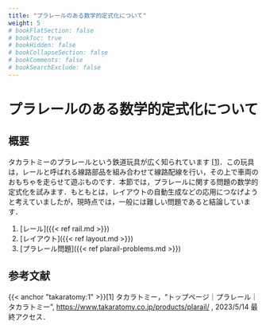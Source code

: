 ```yaml
---
title: "プラレールのある数学的定式化について"
weight: 5
# bookFlatSection: false
# bookToc: true
# bookHidden: false
# bookCollapseSection: false
# bookComments: false
# bookSearchExclude: false
---
```


# プラレールのある数学的定式化について

## 概要

タカラトミーのプラレールという鉄道玩具が広く知られています [[1]](#takaratomy:1)．この玩具は，レールと呼ばれる線路部品を組み合わせて線路配線を行い，その上で車両のおもちゃを走らせて遊ぶものです．本節では，プラレールに関する問題の数学的定式化を試みます．もともとは，レイアウトの自動生成などの応用につなげようと考えていましたが，現時点では，一般には難しい問題であると結論しています．

1. [レール]({{< ref rail.md >}})
2. [レイアウト]({{< ref layout.md >}})
3. [プラレール問題]({{< ref plarail-problems.md >}})

## 参考文献

{{< anchor "takaratomy:1" >}}[1] タカラトミー，“トップページ｜プラレール｜タカラトミー”, https://www.takaratomy.co.jp/products/plarail/ , 2023/5/14 最終アクセス．
